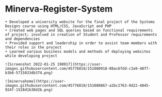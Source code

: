 # Minerva-Register-System

    • Developed a university website for the final project of the Systems Designs course using HTML/CSS, JavaScript and PHP
    • Created web pages and SQL queries based on functional requirements of project; involved in creation of Student and Professor requirements and dependencies 
    • Provided support and leadership in order to assist team members with their roles in the project
    • Learned various business models and methods of deploying websites while developing project
    
    ![Screenshot 2022-01-25 190917](https://user-images.githubusercontent.com/45776810/151080918-08ac6fdd-c3a9-48f7-b3b6-5715833db374.png)

    ![minervahome](https://user-images.githubusercontent.com/45776810/151080867-a2bc2763-9d22-4045-924f-1528d1b38d2b.png)

